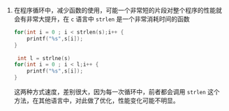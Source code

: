 1. 在程序循环中，减少函数的使用，可能一个非常短的片段对整个程序的性能就会有非常大提升，在 `c` 语言中 `strlen` 是一个非常消耗时间的函数

	```c
	for(int i = 0 ; i < strlen(s);i++ {
		printf("%s",s[i]);
	}
	    
	 int l = strlne(s)
	for(int i = 0 ; i < l;i++ {
		printf("%s",s[i]);
	}
	```

	这两种方式速度，差别很大，因为每一次循环中，前者都会调用 `strlen` 这个方法，在其他语言中，对此做了优化，性能变化可能不明显。